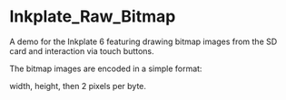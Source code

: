# Inkplate_Raw_Bitmap

A demo for the Inkplate 6 featuring drawing bitmap images from the SD card and interaction via touch buttons.

The bitmap images are encoded in a simple format:

width, height, then 2 pixels per byte.

